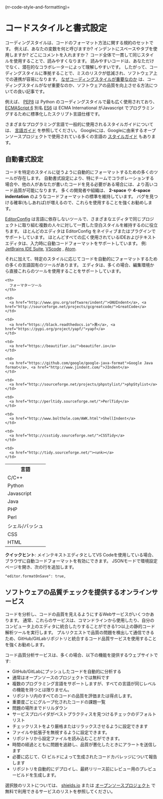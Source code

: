 (rr-code-style-and-formatting)=
# コードスタイルと書式設定

コーディングスタイルは、コードのフォーマット方法に関する規約のセットです。 例えば、あなたの変数を何と呼びますか? インデントにスペースやタブを使用しますか? どこにコメントを入れますか？ コード全体で一貫して同じスタイルを使用することで、読みやすくなります。 読みやすいコードは、あなただけでなく、潜在的なコラボレーターによって理解しやすいです。 したがって、コーディングスタイルに準拠することで、ミスのリスクが低減され、ソフトウェア上での連携が容易になります。 [なぜコーディングスタイルが重要なのか](http://coding.smashingmagazine.com/2012/10/25/why-coding-style-matters/) は、コーディングスタイルがなぜ重要なのか、ソフトウェアの品質を向上させる方法についての良い記事です。

例えば、 [PEP8](https://www.python.org/dev/peps/pep-0008/) は Python のコーディングスタイルで最も広く使用されており、 [ECMAScript 6](http://es6-features.org/) 別名 [ES6](http://es6-features.org/) は ECMA International がJavascript でプログラミングするために標準化したスクリプト言語仕様です。

さまざまなプログラミング言語で一般的に使用されるスタイルガイドについては、 [言語ガイド](https://guide.esciencecenter.nl/best_practices/language_guides/languages_overview.html) を参照してください。 Googleには、Googleに由来するオープンソースプロジェクトで使用されている多くの言語の [スタイルガイド](https://code.google.com/p/google-styleguide/) もあります。

## 自動書式設定

コードを特定のスタイルに従うように自動的にフォーマットするための多くのツールが存在します。 自動書式設定により、特にチームでコラボレーションする場合や、他の人があなたが書いたコードを見る必要がある場合には、より高いコード品質が可能になります。 多くの開発者や組織は、 **2-space** や **4-space indentation** のようなコードフォーマットの標準を維持しています。 バグを見つける確率(もしあれば)が増えるので、これらを使用することを強くお勧めします。

[EditorConfig](https://editorconfig.org) は言語に依存しないツールで、さまざまなエディタで同じプロジェクトに取り組む複数の人々に対して一貫した空白スタイルを維持するのに役立ちます。 ほとんどのエディタは EditorConfig をネイティブまたはプラグインでサポートしています。 ほとんどすべての広く使用されているIDEおよびテキストエディタは、入力時に自動コードフォーマットをサポートしています。 例: [JetBrains IDE Suite](https://www.jetbrains.com/products.html#), [VScode](https://code.visualstudio.com/) , [Atom](https://atom.io/).

それに加えて、特定のスタイルに応じてコードを自動的にフォーマットするための多くの言語固有のツールがあります。 エディタは、多くの場合、編集環境から直接これらのツールを使用することをサポートしています。

<table spaces-before="0">
  <tr>
    <th>
      言語
    </th>
    
    <th>
      フォーマターツール
    </th>
  </tr>
  
  <tr>
    <td>
      C/C++
    </td>
    
    <td>
      <a href="http://www.gnu.org/software/indent/">GNUIndent</a>, <a href="http://sourceforge.net/projects/gcgreatcode/">GreatCode</a>
    </td>
  </tr>
  
  <tr>
    <td>
      Python
    </td>
    
    <td>
      <a href="https://black.readthedocs.io">黒</a>, <a href="https://pypi.org/project/yapf/">yapf</a>
    </td>
  </tr>
  
  <tr>
    <td>
      Javascript
    </td>
    
    <td>
      <a href="https://beautifier.io/">beautifer.io</a>
    </td>
  </tr>
  
  <tr>
    <td>
      Java
    </td>
    
    <td>
      <a href="https://github.com/google/google-java-format">Google Java format</a>, <a href="http://www.jindent.com/">JIndent</a>
    </td>
  </tr>
  
  <tr>
    <td>
      PHP
    </td>
    
    <td>
      <a href="http://sourceforge.net/projects/phpstylist/">phpStylist</a>
    </td>
  </tr>
  
  <tr>
    <td>
      Perl
    </td>
    
    <td>
      <a href="http://perltidy.sourceforge.net/">PerlTidy</a>
    </td>
  </tr>
  
  <tr>
    <td>
      シェル/バッシュ
    </td>
    
    <td>
      <a href="http://www.bolthole.com/AWK.html">ShellIndent</a>
    </td>
  </tr>
  
  <tr>
    <td>
      CSS
    </td>
    
    <td>
      <a href="http://csstidy.sourceforge.net/">CSSTidy</a>
    </td>
  </tr>
  
  <tr>
    <td>
      HTML
    </td>
    
    <td>
      <a href="http://tidy.sourceforge.net/"><unk></a>
    </td>
  </tr>
</table>

**クイックヒント**: メインテキストエディタとしてVS Codeを使用している場合、ブラウザに自動コードフォーマットを有効にできます。 JSONモードで環境設定ページを開き、次の行を追加します。

```
"editor.formatOnSave": true,
```

## ソフトウェアの品質チェックを提供するオンラインサービス

コードを分析し、コードの品質を見えるようにするWebサービスがいくつかあります。 通常、これらのサービスは、コマンドラインから使用したり、自分のコンピュータ上のエディタに統合したりすることができる1つ以上の静的コード解析ツールを実行します。 プルリクエストで品質の問題を検出して通信できるため、GitHub/GitLabリポジトリと統合するコード品質サービスを使用することを強くお勧めします。

コード品質分析サービスは、多くの場合、以下の機能を提供するウェブサイトです:

- GitHub/GitLabにプッシュしたコードを自動的に分析する
- 通常はオープンソースのプロジェクトでは無料です
- 複数のプログラミング言語をサポートしますが、すべての言語が同じレベルの機能を持つとは限りません。
- リポジトリ内のすべてのコードの品質を評価または得点します。
- 重要度ごとにグループ化されたコードの課題一覧
- 問題の場所までドリルダウン
- サービスプロバイダがベストプラクティスを見つけるチェックのデフォルトリスト
- チェックリストをより厳格またはリラックスさせるように設定できます
- ファイルや拡張子を無視するように設定できます。
- リポジトリから設定ファイルを読み込むことができます。
- 時間の経過とともに問題を追跡し、品質が悪化したときにアラートを送信します
- 必要に応じて、CI ビルドによって生成されたコードカバレッジについて報告します
- リポジトリを自動的にデプロイし、最終リリース前にレビュー用のプレビュービルドを生成します。

選択肢のリストについては、 [shields.io](https://shields.io/category/analysis) または [オープンソースプロジェクト](https://github.com/ripienaar/free-for-dev#code-quality) で無料で利用できるサービスのリストを参照してください。

